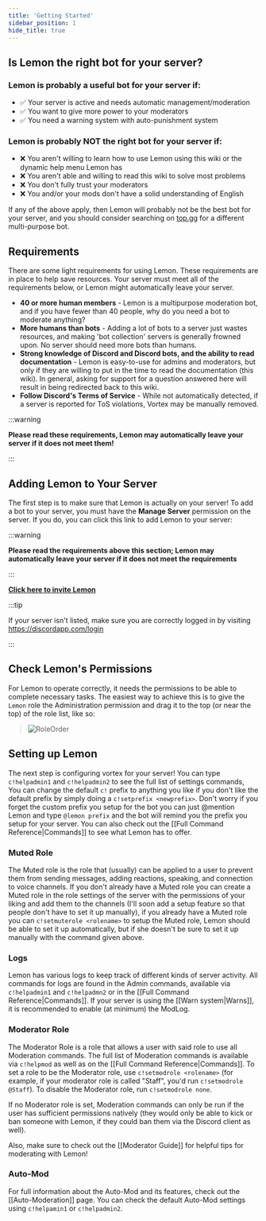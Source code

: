 ```yaml
---
title: 'Getting Started'
sidebar_position: 1
hide_title: true
---
```


## Is Lemon the right bot for your server?
### Lemon is probably a useful bot for your server if:
- ✅ Your server is active and needs automatic management/moderation
- ✅ You want to give more power to your moderators
- ✅ You need a warning system with auto-punishment system
### Lemon is probably NOT the right bot for your server if:
- ❌ You aren't willing to learn how to use Lemon using this wiki or the dynamic help menu Lemon has
- ❌ You aren't able and willing to read this wiki to solve most problems
- ❌ You don't fully trust your moderators
- ❌ You and/or your mods don't have a solid understanding of English

If any of the above apply, then Lemon will probably not be the best bot for your server, and you should consider searching on [top.gg](https://www.top.gg) for a different multi-purpose bot.

## Requirements
There are some light requirements for using Lemon. These requirements are in place to help save resources. Your server must meet all of the requirements below, or Lemon might automatically leave your server.
* **40 or more human members** - Lemon is a multipurpose moderation bot, and if you have fewer than 40 people, why do you need a bot to moderate anything?
* **More humans than bots** - Adding a lot of bots to a server just wastes resources, and making 'bot collection' servers is generally frowned upon. No server should need more bots than humans.
* **Strong knowledge of Discord and Discord bots, and the ability to read documentation** - Lemon is easy-to-use for admins and moderators, but only if they are willing to put in the time to read the documentation (this wiki). In general, asking for support for a question answered here will result in being redirected back to this wiki.
* **Follow Discord's Terms of Service** - While not automatically detected, if a server is reported for ToS violations, Vortex may be manually removed.

:::warning

**Please read these requirements, Lemon may automatically leave your server if it does not meet them!**

:::

## Adding Lemon to Your Server
The first step is to make sure that Lemon is actually on your server! To add a bot to your server, you must have the **Manage Server** permission on the server. If you do, you can click this link to add Lemon to your server:

:::warning

**Please read the requirements above this section; Lemon may automatically leave your server if it does not meet the requirements**

:::

[**Click here to invite Lemon**](https://discordapp.com/oauth2/authorize?client_id=807296190499913738&permissions=500559086&scope=bot)

:::tip 

If your server isn't listed, make sure you are correctly logged in by visiting https://discordapp.com/login

:::

## Check Lemon's Permissions
For Lemon to operate correctly, it needs the permissions to be able to complete necessary tasks. The easiest way to achieve this is to give the `Lemon` role the Administration permission and drag it to the top (or near the top) of the role list, like so: 

> ![RoleOrder](https://i.imgur.com/MD4iyXg.gif)

## Setting up Lemon

The next step is configuring vortex for your server! You can type `c!helpadmin1` and `c!helpadmin2` to see the full list of settings commands, You can change the default `c!` prefix to anything you like if you don't like the default prefix by simply doing a `c!setprefix <newprefix>`. Don't worry if you forget the custom prefix you setup for the bot you can just @mention Lemon and type `@lemon prefix` and the bot will remind you the prefix you setup for your server. You can also check out the [[Full Command Reference|Commands]] to see what Lemon has to offer.

### Muted Role
The Muted role is the role that (usually) can be applied to a user to prevent them from sending messages, adding reactions, speaking, and connection to voice channels. If you don't already have a Muted role you can create a Muted role in the role settings of the server with the permissions of your liking and add them to the channels (I'll soon add a setup feature so that people don't have to set it up manually), if you already have a Muted role you can `c!setmuterole <rolename>` to setup the Muted role, Lemon should be able to set it up automatically, but if she doesn't be sure to set it up manually with the command given above.

### Logs
Lemon has various logs to keep track of different kinds of server activity. All commands for logs are found in the Admin commands, available via `c!helpadmin1` and `c!helpadmn2` or in the [[Full Command Reference|Commands]]. If your server is using the [[Warn system|Warns]], it is recommended to enable (at minimum) the ModLog.

### Moderator Role
The Moderator Role is a role that allows a user with said role to use all Moderation commands. The full list of Moderation commands is available via `c!helpmod` as well as on the [[Full Command Reference|Commands]]. To set a role to be the Moderator role, use `c!setmodrole <rolename>` (for example, if your moderator role is called "Staff", you'd run `c!setmodrole @Staff`). To disable the Moderator role, run `c!setmodrole none`. 

If no Moderator role is set, Moderation commands can only be run if the user has sufficient permissions natively (they would only be able to kick or ban someone with Lemon, if they could ban them via the Discord client as well).

Also, make sure to check out the [[Moderator Guide]] for helpful tips for moderating with Lemon!

### Auto-Mod
For full information about the Auto-Mod and its features, check out the [[Auto-Moderation]] page. You can check the default Auto-Mod settings using `c!helpamin1` or `c!helpadmin2`.